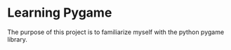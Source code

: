 # Learning Pygame
The purpose of this project is to familiarize myself with the python pygame library.

